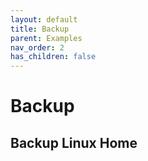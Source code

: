 ```yaml
---
layout: default
title: Backup
parent: Examples
nav_order: 2
has_children: false
---
```


# Backup

## Backup Linux Home
